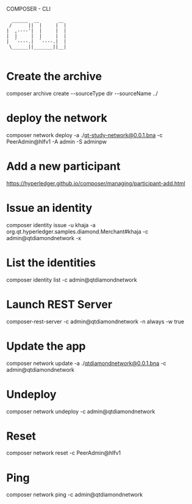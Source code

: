 COMPOSER - CLI

```
  ______  __       __  
 /      ||  |     |  | 
|  ,----'|  |     |  | 
|  |     |  |     |  | 
|  `----.|  `----.|  | 
 \______||_______||__| 
                       
```
# Create the archive
composer archive create  --sourceType dir --sourceName ../

# deploy the network
composer network deploy -a ./qt-study-network@0.0.1.bna -c PeerAdmin@hlfv1 -A admin -S adminpw


# Add a new participant
https://hyperledger.github.io/composer/managing/participant-add.html

# Issue an identity
composer identity issue -u khaja -a org.qt.hyperledger.samples.diamond.Merchant#khaja -c admin@qtdiamondnetwork -x

# List the identities
composer identity list -c admin@qtdiamondnetwork


# Launch REST Server
composer-rest-server -c admin@qtdiamondnetwork -n always -w true

# Update the app
composer network update -a ./qtdiamondnetwork@0.0.1.bna -c admin@qtdiamondnetwork

# Undeploy
composer network undeploy  -c admin@qtdiamondnetwork 


# Reset
composer network reset -c PeerAdmin@hlfv1

# Ping 
composer network ping -c admin@qtdiamondnetwork